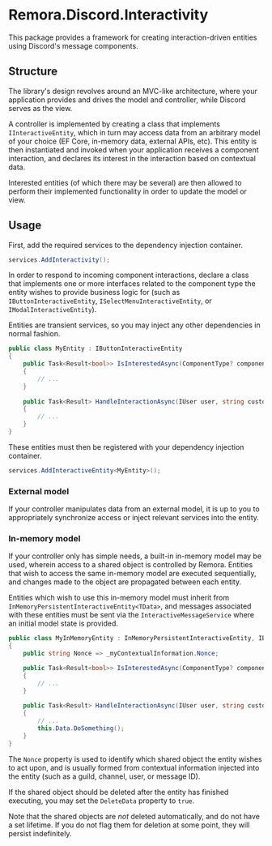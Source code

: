 Remora.Discord.Interactivity
============================

This package provides a framework for creating interaction-driven entities using 
Discord's message components.

## Structure
The library's design revolves around an MVC-like architecture, where your 
application provides and drives the model and controller, while Discord serves
as the view.

A controller is implemented by creating a class that implements 
`IInteractiveEntity`, which in turn may access data from an arbitrary model of
your choice (EF Core, in-memory data, external APIs, etc). This entity is then
instantiated and invoked when your application receives a component interaction,
and declares its interest in the interaction based on contextual data.

Interested entities (of which there may be several) are then allowed to perform
their implemented functionality in order to update the model or view.

## Usage
First, add the required services to the dependency injection container.

```c#
services.AddInteractivity();
```

In order to respond to incoming component interactions, declare a class that
implements one or more interfaces related to the component type the entity
wishes to provide business logic for (such as `IButtonInteractiveEntity`,
`ISelectMenuInteractiveEntity`, or `IModalInteractiveEntity`).

Entities are transient services, so you may inject any other dependencies in 
normal fashion.

```c#
public class MyEntity : IButtonInteractiveEntity
{
    public Task<Result<bool>> IsInterestedAsync(ComponentType? componentType, string customID, CancellationToken ct = default)
    {
        // ...
    }
    
    public Task<Result> HandleInteractionAsync(IUser user, string customID, CancellationToken ct = default)
    {
        // ...
    }
}
```

These entities must then be registered with your dependency injection container.

```c#
services.AddInteractiveEntity<MyEntity>();
```

### External model
If your controller manipulates data from an external model, it is up to you to 
appropriately synchronize access or inject relevant services into the entity.

### In-memory model
If your controller only has simple needs, a built-in in-memory model may be
used, wherein access to a shared object is controlled by Remora. Entities that
wish to access the same in-memory model are executed sequentially, and changes 
made to the object are propagated between each entity.

Entities which wish to use this in-memory model must inherit from 
`InMemoryPersistentInteractiveEntity<TData>`, and messages associated with these
entities must be sent via the `InteractiveMessageService` where an initial model
state is provided.

```c#
public class MyInMemoryEntity : InMemoryPersistentInteractiveEntity, IButtonInteractiveEntity
{
    public string Nonce => _myContextualInformation.Nonce;

    public Task<Result<bool>> IsInterestedAsync(ComponentType? componentType, string customID, CancellationToken ct = default)
    {
        // ...
    }
    
    public Task<Result> HandleInteractionAsync(IUser user, string customID, CancellationToken ct = default)
    {
        // ...
        this.Data.DoSomething();
    }
}
```

The `Nonce` property is used to identify which shared object the entity wishes 
to act upon, and is usually formed from contextual information injected into the
entity (such as a guild, channel, user, or message ID).

If the shared object should be deleted after the entity has finished executing, 
you may set the `DeleteData` property to `true`.

Note that the shared objects are *not* deleted automatically, and do not have a 
set lifetime. If you do not flag them for deletion at some point, they will
persist indefinitely.
